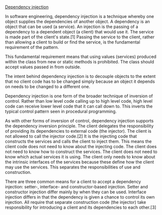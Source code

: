 [Dependency injection](https://en.wikipedia.org/wiki/Dependency_injection)


In software engineering, dependency injection is a technique whereby one object supplies the dependencies of another object. A dependency is an object that can be used (a service). An injection is the passing of a dependency to a dependent object (a client) that would use it. The service is made part of the client's state.[1] Passing the service to the client, rather than allowing a client to build or find the service, is the fundamental requirement of the pattern.

This fundamental requirement means that using values (services) produced within the class from new or static methods is prohibited. The class should accept values passed in from outside.

The intent behind dependency injection is to decouple objects to the extent that no client code has to be changed simply because an object it depends on needs to be changed to a different one.

Dependency injection is one form of the broader technique of inversion of control. Rather than low level code calling up to high level code, high level code can receive lower level code that it can call down to. This inverts the typical control pattern seen in procedural programming.

As with other forms of inversion of control, dependency injection supports the dependency inversion principle. The client delegates the responsibility of providing its dependencies to external code (the injector). The client is not allowed to call the injector code.[2] It is the injecting code that constructs the services and calls the client to inject them. This means the client code does not need to know about the injecting code. The client does not need to know how to construct the services. The client does not need to know which actual services it is using. The client only needs to know about the intrinsic interfaces of the services because these define how the client may use the services. This separates the responsibilities of use and construction.

There are three common means for a client to accept a dependency injection: setter-, interface- and constructor-based injection. Setter and constructor injection differ mainly by when they can be used. Interface injection differs in that the dependency is given a chance to control its own injection. All require that separate construction code (the injector) take responsibility for introducing a client and its dependencies to each other.[3]